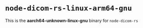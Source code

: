 # `node-dicom-rs-linux-arm64-gnu`

This is the **aarch64-unknown-linux-gnu** binary for `node-dicom-rs`
